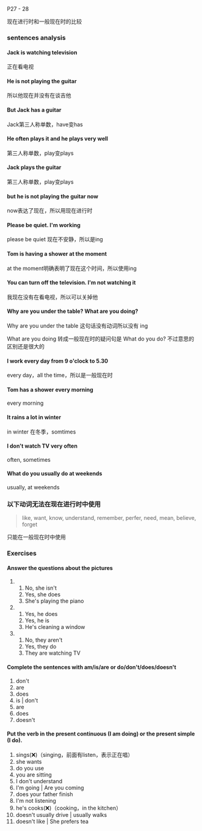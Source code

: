 P27 - 28

现在进行时和一般现在时的比较

### sentences analysis

#### Jack is watching television

正在看电视

#### He is not playing the guitar

所以他现在并没有在谈吉他

#### But Jack has a guitar

Jack第三人称单数，have变has

#### He often plays it and he plays very well

第三人称单数，play变plays

#### Jack plays the guitar

第三人称单数，play变plays

#### but he is not playing the guitar now

now表达了现在，所以用现在进行时

#### Please be quiet. I'm working

please be quiet 现在不安静，所以是ing

#### Tom is having a shower at the moment

at the moment明确表明了现在这个时间，所以使用ing

#### You can turn off the television. I'm not watching it

我现在没有在看电视，所以可以关掉他

#### Why are you under the table? What are you doing?

Why are you under the table 这句话没有动词所以没有 ing

What are you doing 转成一般现在时的疑问句是 What do you do? 不过意思的区别还是很大的

#### I work every day from 9 o'clock to 5.30

every day，all the time，所以是一般现在时

#### Tom has a shower every morning

every morning

#### It rains a lot in winter

in winter 在冬季，somtimes

#### I don't watch TV very often

often, sometimes

#### What do you usually do at weekends

usually, at weekends



### 以下动词无法在现在进行时中使用

> like, want, know, understand, remember, perfer, need, mean, believe, forget

只能在一般现在时中使用



### Exercises

#### Answer the questions about the pictures

1. 
   1. No, she isn't
   2. Yes, she does
   3. She's playing the piano

2. 
   1. Yes, he does
   2. Yes, he is
   3. He's cleaning a window

3. 
   1. No, they aren't
   2. Yes, they do
   3. They are watching TV

#### Complete the sentences with am/is/are or do/don't/does/doesn't

1. don't
2. are
3. does
4. is | don't
5. are
6. does
7. doesn't

#### Put the verb in the present continuous (I am doing) or the present simple (I do).

1. sings(❌)（singing，前面有listen，表示正在唱）
2. she wants
3. do you use
4. you are sitting
5. I don't understand
6. I'm going | Are you coming
7. does your father finish
8. I'm not listening
9. he's cooks(❌)（cooking，in the kitchen）
10. doesn't usually drive | usually walks
11. doesn't like | She prefers tea

